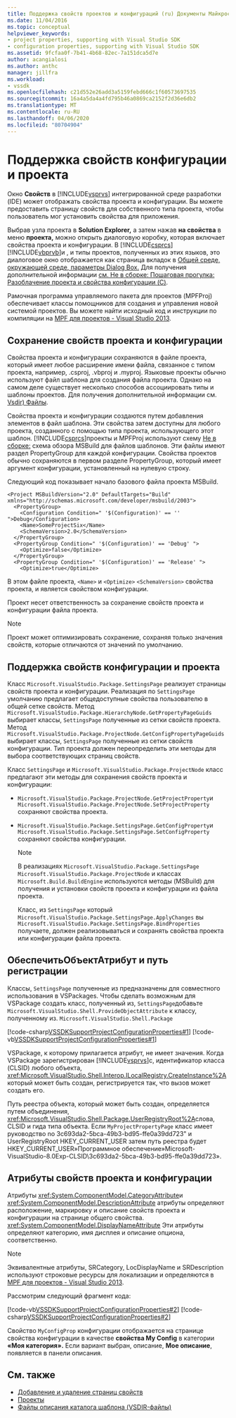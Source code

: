 ```yaml
---
title: Поддержка свойств проектов и конфигураций (ru) Документы Майкрософт
ms.date: 11/04/2016
ms.topic: conceptual
helpviewer_keywords:
- project properties, supporting with Visual Studio SDK
- configuration properties, supporting with Visual Studio SDK
ms.assetid: 9fcfaa0f-7b41-4b68-82ec-7a151dca5d7e
author: acangialosi
ms.author: anthc
manager: jillfra
ms.workload:
- vssdk
ms.openlocfilehash: c21d552e26add3a5159febd666c1f60573697535
ms.sourcegitcommit: 16a4a5da4a4fd795b46a0869ca2152f2d36e6db2
ms.translationtype: MT
ms.contentlocale: ru-RU
ms.lasthandoff: 04/06/2020
ms.locfileid: "80704904"
---
```

# <a name="support-for-project-and-configuration-properties"></a>Поддержка свойств конфигурации и проекта
Окно **Свойств** в [!INCLUDE[vsprvs](../../code-quality/includes/vsprvs_md.md)] интегрированной среде разработки (IDE) может отображать свойства проекта и конфигурации. Вы можете предоставить страницу свойств для собственного типа проекта, чтобы пользователь мог установить свойства для приложения.

 Выбрав узла проекта в **Solution Explorer,** а затем нажав **на свойства** в меню **проекта,** можно открыть диалоговую коробку, которая включает свойства проекта и конфигурации. В [!INCLUDE[csprcs](../../data-tools/includes/csprcs_md.md)] [!INCLUDE[vbprvb](../../code-quality/includes/vbprvb_md.md)]и , и типы проектов, полученных из этих языков, это диалоговое окно отображается как страница вкладок в [Общей среде, окружающей среде, параметры Dialog Box.](../../ide/reference/general-environment-options-dialog-box.md) Для получения дополнительной информации [см. Не в сборке: Пошаговая прогулка: Разоблачение проекта и свойства конфигурации (C)](https://msdn.microsoft.com/library/d850d63b-25e2-4505-9f3d-eb038d7c1d0e).

 Рамочная программа управляемого пакета для проектов (MPFProj) обеспечивает классы помощников для создания и управления новой системой проектов. Вы можете найти исходный код и инструкции по компиляции на [MPF для проектов - Visual Studio 2013](https://github.com/tunnelvisionlabs/MPFProj10).

## <a name="persistence-of-project-and-configuration-properties"></a>Сохранение свойств проекта и конфигурации
 Свойства проекта и конфигурации сохраняются в файле проекта, который имеет любое расширение имени файла, связанное с типом проекта, например, .csproj, .vbproj и .myproj. Языковые проекты обычно используют файл шаблона для создания файла проекта. Однако на самом деле существует несколько способов ассоциировать типы и шаблоны проектов. Для получения дополнительной информации см. [ Vsdir) Файлы](../../extensibility/internals/template-directory-description-dot-vsdir-files.md).

 Свойства проекта и конфигурации создаются путем добавления элементов в файл шаблона. Эти свойства затем доступны для любого проекта, созданного с помощью типа проекта, использующего этот шаблон. [!INCLUDE[csprcs](../../data-tools/includes/csprcs_md.md)]проекты и MPFProj используют схему [Не в сборке:](/previous-versions/visualstudio/visual-studio-2008/ms171452(v=vs.90)) схема обзора MSBuild для файлов шаблонов. Эти файлы имеют раздел PropertyGroup для каждой конфигурации. Свойства проектов обычно сохраняются в первом разделе PropertyGroup, который имеет аргумент конфигурации, установленный на нулевую строку.

 Следующий код показывает начало базового файла проекта MSBuild.

```
<Project MSBuildVersion="2.0" DefaultTargets="Build" xmlns="http://schemas.microsoft.com/developer/msbuild/2003">
  <PropertyGroup>
    <Configuration Condition=" '$(Configuration)' == '' ">Debug</Configuration>
    <Name>SomeProjectSix</Name>
    <SchemaVersion>2.0</SchemaVersion>
  </PropertyGroup>
  <PropertyGroup Condition=" '$(Configuration)' == 'Debug' ">
    <Optimize>false</Optimize>
  </PropertyGroup>
  <PropertyGroup Condition=" '$(Configuration)' == 'Release' ">
    <Optimize>true</Optimize>
```

 В этом файле проекта, `<Name>` и `<Optimize>` `<SchemaVersion>` свойства проекта, и является свойством конфигурации.

 Проект несет ответственность за сохранение свойств проекта и конфигурации файла проекта.

> [!NOTE]
> Проект может оптимизировать сохранение, сохраняя только значения свойств, которые отличаются от значений по умолчанию.

## <a name="support-for-project-and-configuration-properties"></a>Поддержка свойств конфигурации и проекта
 Класс `Microsoft.VisualStudio.Package.SettingsPage` реализует страницы свойств проекта и конфигурации. Реализация по `SettingsPage` умолчанию предлагает общедоступные свойства пользователю в общей сетке свойств. Метод `Microsoft.VisualStudio.Package.HierarchyNode.GetPropertyPageGuids` выбирает классы, `SettingsPage` полученные из сетки свойств проекта. Метод `Microsoft.VisualStudio.Package.ProjectNode.GetConfigPropertyPageGuids` выбирает классы, `SettingsPage` полученные из сетки свойств конфигурации. Тип проекта должен переопределить эти методы для выбора соответствующих страниц свойств.

 Класс `SettingsPage` и `Microsoft.VisualStudio.Package.ProjectNode` класс предлагают эти методы для сохранения свойств проекта и конфигурации:

- `Microsoft.VisualStudio.Package.ProjectNode.GetProjectProperty`и `Microsoft.VisualStudio.Package.ProjectNode.SetProjectProperty` сохраняют свойства проекта.

- `Microsoft.VisualStudio.Package.SettingsPage.GetConfigProperty`и `Microsoft.VisualStudio.Package.SettingsPage.SetConfigProperty` сохраняют свойства конфигурации.

  > [!NOTE]
  > В реализациях `Microsoft.VisualStudio.Package.SettingsPage` `Microsoft.VisualStudio.Package.ProjectNode` и классах `Microsoft.Build.BuildEngine` используются методы (MSBuild) для получения и установки свойств проекта и конфигурации из файла проекта.

  Класс, из `SettingsPage` который `Microsoft.VisualStudio.Package.SettingsPage.ApplyChanges` вы `Microsoft.VisualStudio.Package.SettingsPage.BindProperties` получаете, должен реализовываться и сохранять свойства проекта или конфигурации файла проекта.

## <a name="provideobjectattribute-and-registry-path"></a>ОбеспечитьОбъектАтрибут и путь регистрации
 Классы, `SettingsPage` полученные из предназначены для совместного использования в VSPackages. Чтобы сделать возможным для VSPackage создать класс, полученный из, `SettingsPage`добавьте `Microsoft.VisualStudio.Shell.ProvideObjectAttribute` к классу, полученному из. `Microsoft.VisualStudio.Shell.Package`

 [!code-csharp[VSSDKSupportProjectConfigurationProperties#1](../../extensibility/internals/codesnippet/CSharp/support-for-project-and-configuration-properties_1.cs)]
 [!code-vb[VSSDKSupportProjectConfigurationProperties#1](../../extensibility/internals/codesnippet/VisualBasic/support-for-project-and-configuration-properties_1.vb)]

 VSPackage, к которому прилагается атрибут, не имеет значения. Когда VSPackage зарегистрирован [!INCLUDE[vsprvs](../../code-quality/includes/vsprvs_md.md)]с, идентификатор класса (CLSID) любого объекта, <xref:Microsoft.VisualStudio.Shell.Interop.ILocalRegistry.CreateInstance%2A> который может быть создан, регистрируется так, что вызов может создать его.

 Путь реестра объекта, который может быть создан, определяется путем объединения, <xref:Microsoft.VisualStudio.Shell.Package.UserRegistryRoot%2A>слова, CLSID и гида типа объекта. Если `MyProjectPropertyPage` класс имеет руководство no 3c693da2-5bca-49b3-bd95-ffe0a39dd723" и UserRegistryRoot HKEY_CURRENT_USER затем путь реестра будет HKEY_CURRENT_USER»Программное обеспечение»Microsoft-VisualStudio-8.0Exp-CLSID\\3c693da2-5bca-49b3-bd95-ffe0a39dd723».

## <a name="project-and-configuration-property-attributes-and-layout"></a>Атрибуты свойств проекта и конфигурации
 Атрибуты <xref:System.ComponentModel.CategoryAttribute>и <xref:System.ComponentModel.DescriptionAttribute> атрибуты определяют расположение, маркировку и описание свойств проекта и конфигурации на странице общего свойства. <xref:System.ComponentModel.DisplayNameAttribute> Эти атрибуты определяют категорию, имя дисплея и описание опциона, соответственно.

> [!NOTE]
> Эквивалентные атрибуты, SRCategory, LocDisplayName и SRDescription используют строковые ресурсы для локализации и определяются в [MPF для проектов - Visual Studio 2013](https://github.com/tunnelvisionlabs/MPFProj10).

 Рассмотрим следующий фрагмент кода:

 [!code-vb[VSSDKSupportProjectConfigurationProperties#2](../../extensibility/internals/codesnippet/VisualBasic/support-for-project-and-configuration-properties_2.vb)]
 [!code-csharp[VSSDKSupportProjectConfigurationProperties#2](../../extensibility/internals/codesnippet/CSharp/support-for-project-and-configuration-properties_2.cs)]

 Свойство `MyConfigProp` конфигурации отображается на странице свойства конфигурации в качестве **свойства My Config** в категории **«Моя категория».** Если вариант выбран, описание, **Мое описание**, появляется в панели описания.

## <a name="see-also"></a>См. также
- [Добавление и удаление страниц свойств](../../extensibility/adding-and-removing-property-pages.md)
- [Проекты](../../extensibility/internals/projects.md)
- [Файлы описания каталога шаблона (VSDIR-файлы)](../../extensibility/internals/template-directory-description-dot-vsdir-files.md)
